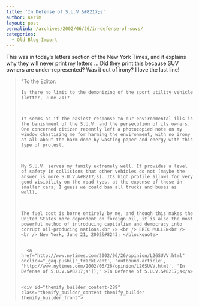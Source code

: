 ```yaml
---
title: 'In Defense of S.U.V.&#8217;s'
author: Kerim
layout: post
permalink: /archives/2002/06/26/in-defense-of-suvs/
categories:
  - Old Blog Import
---
```

This was in today&#8217;s letters section of the New York Times, and it explains why they will never print my letters &#8230; Did they print this because SUV owners are under-represented? Was it out of irony? I love the last line!




>   &#8220;To the Editor: 
>   
>   
>     Is there no limit to the demonizing of the sport utility vehicle (letter, June 21)?
>   
>   
>   
>     It seems as if the easiest response to our environmental ills is the banishment of the S.U.V. and the persecution of its owners. One concerned citizen recently left a photocopied note on my window chastising me for harming the environment, with no irony at all about the harm done by wasting paper and energy with this type of protest.
>   
>   
>   
>     My S.U.V. serves my family extremely well. It provides a level of safety in collisions that other vehicles do not (maybe the answer is more S.U.V.&#8217;s). Its high profile allows for very good visibility on the road (yes, at the expense of those in smaller cars; I guess we could ban all trucks and buses as well).
>   
>   
>   
>     The fuel cost is borne entirely by me, and though this makes the United States more dependent on foreign oil, it is also the most powerful method of introducing capitalism and democracy into corrupt oil-producing nations.<br /> <br /> ERIC MULLEN<br /> <br /> New York, June 21, 2002&#8243; </blockquote> 
>     
>     
>       <a href="http://www.nytimes.com/2002/06/26/opinion/L26SUVV.html" onclick="_gaq.push(['_trackEvent', 'outbound-article', 'http://www.nytimes.com/2002/06/26/opinion/L26SUVV.html', 'In Defense of S.U.V.&#8217;s']);" >In Defense of S.U.V.&#8217;s</a>
>     
>     
>     <div id="themify_builder_content-289" class="themify_builder_content themify_builder themify_builder_front">
>
>     
>     
>    